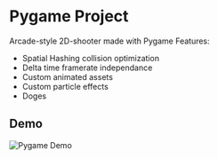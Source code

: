 # Pygame Project

Arcade-style 2D-shooter made with Pygame Features:

-   Spatial Hashing collision optimization
-   Delta time framerate independance
-   Custom animated assets
-   Custom particle effects
-   Doges

## Demo

![Pygame Demo](./public/demo.gif)
